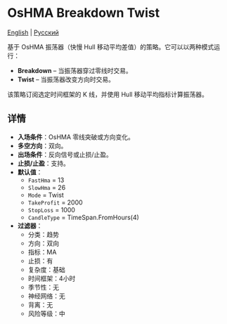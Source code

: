 # OsHMA Breakdown Twist
[English](README.md) | [Русский](README_ru.md)

基于 OsHMA 振荡器（快慢 Hull 移动平均差值）的策略。它可以以两种模式运行：

- **Breakdown** – 当振荡器穿过零线时交易。
- **Twist** – 当振荡器改变方向时交易。

该策略订阅选定时间框架的 K 线，并使用 Hull 移动平均指标计算振荡器。

## 详情

- **入场条件**：OsHMA 零线突破或方向变化。
- **多空方向**：双向。
- **出场条件**：反向信号或止损/止盈。
- **止损/止盈**：支持。
- **默认值**：
  - `FastHma` = 13
  - `SlowHma` = 26
  - `Mode` = Twist
  - `TakeProfit` = 2000
  - `StopLoss` = 1000
  - `CandleType` = TimeSpan.FromHours(4)
- **过滤器**：
  - 分类：趋势
  - 方向：双向
  - 指标：MA
  - 止损：有
  - 复杂度：基础
  - 时间框架：4小时
  - 季节性：无
  - 神经网络：无
  - 背离：无
  - 风险等级：中
